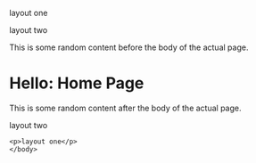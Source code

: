 <html>
	<head>
		<title>Home Page</title>
	</head>
	<body>
    <p>layout one</p>
		
<p>layout two</p>
<p>This is some random content before the body of the actual page.</p>


<h1>Hello: Home Page</h1>

<p>This is some random content after the body of the actual page.</p>
<p>layout two</p>

    <p>layout one</p>
	</body>
</html>